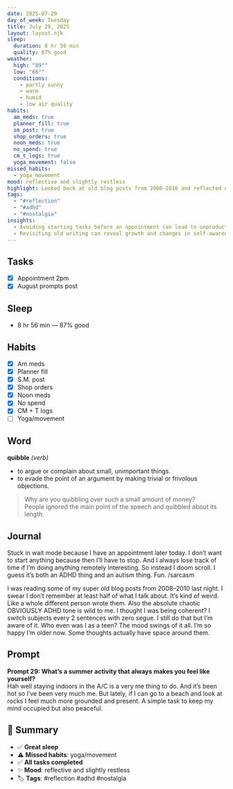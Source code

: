 ```yaml
---
date: 2025-07-29
day_of_week: Tuesday
title: July 29, 2025
layout: layout.njk
sleep:
  duration: 8 hr 56 min
  quality: 87% good
weather:
  high: "89°"
  low: "66°"
  conditions:
    - partly sunny
    - warm
    - humid
    - low air quality
habits:
  am_meds: true
  planner_fill: true
  sm_post: true
  shop_orders: true
  noon_meds: true
  no_spend: true
  cm_t_logs: true
  yoga_movement: false
missed_habits:
  - yoga_movement
mood: reflective and slightly restless
highlight: Looked back at old blog posts from 2008–2010 and reflected on how much has changed.
tags:
  - "#reflection"
  - "#adhd"
  - "#nostalgia"
insights:
  - Avoiding starting tasks before an appointment can lead to unproductive doom scrolling.
  - Revisiting old writing can reveal growth and changes in self-awareness.
---
```


## Tasks
- [x] Appointment 2pm  
- [x] August prompts post  

## Sleep
- 8 hr 56 min — 87% good

## Habits
- [x] Am meds  
- [x] Planner fill  
- [x] S.M. post  
- [x] Shop orders  
- [x] Noon meds  
- [x] No spend  
- [x] CM + T logs  
- [ ] Yoga/movement  

## Word
**quibble** *(verb)*  
- to argue or complain about small, unimportant things.  
- to evade the point of an argument by making trivial or frivolous objections.  
> Why are you quibbling over such a small amount of money?  
> People ignored the main point of the speech and quibbled about its length.

## Journal
Stuck in wait mode because I have an appointment later today. I don’t want to start anything because then I’ll have to stop. And I always lose track of time if I’m doing anything remotely interesting. So instead I doom scroll. I guess it’s both an ADHD thing and an autism thing. Fun. /sarcasm

I was reading some of my super old blog posts from 2008–2010 last night. I swear I don’t remember at least half of what I talk about. It’s kind of weird. Like a whole different person wrote them. Also the absolute chaotic OBVIOUSLY ADHD tone is wild to me. I thought I was being coherent? I switch subjects every 2 sentences with zero segue. I still do that but I’m aware of it. Who even was I as a teen? The mood swings of it all. I’m so happy I’m older now. Some thoughts actually have space around them.

## Prompt
**Prompt 29: What’s a summer activity that always makes you feel like yourself?**  
Hah well staying indoors in the A/C is a very me thing to do. And it’s been hot so I’ve been very much me. But lately, if I can go to a beach and look at rocks I feel much more grounded and present. A simple task to keep my mind occupied but also peaceful.

## 📌 Summary
- ✅ **Great sleep**  
- ⚠️ **Missed habits**: yoga/movement  
- ✅ **All tasks completed**  
- ✨ **Mood**: reflective and slightly restless  
- 🏷️ **Tags**: #reflection #adhd #nostalgia